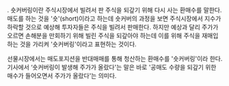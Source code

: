 . 숏커버링이란 주식시장에서 빌려서 판 주식을 되갚기 위해 다시 사는 환매수를 말한다. 매도를 하는 것을 '숏'(short)이라고 하는데 숏커버의 과정을 보면 주식시장에서 지수가 하락할 것으로 예상해 투자자들은 주식을 빌려서 판매한다. 하지만 예상과 달리 주가가 오르면 손해분을 만회하기 위해 빌린 주식을 되갚아야 하는데 이를 위해 주식을 재매입하는 것을 가리켜 '숏커버링'이라고 표현하는 것이다.

선물시장에서는 매도포지션을 반대매매를 통해 청산하는 환매수를 '숏커버링'이라 한다. 기사에서 ‘숏커버링이 발생해 주가가 올랐다'는 말은 바로 '공매도 수량을 되갚기 위한 매수가 들어오면서 주가가 올랐다'는 의미다.